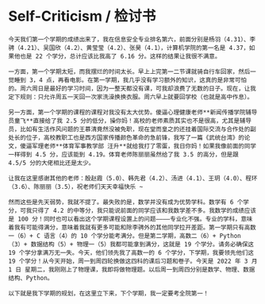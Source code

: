 # Self-Criticism / 检讨书

    今天我们第一个学期的成绩出来了，我在信息安全专业排名第六，前面分别是杨羽（4.31）、李骋（4.21）、吴国欣（4.2）、黄莹莹（4.2）、张昊（4.1），计算机学院的第一名是 4.37，如果他也是 22 个学分，总计应该比我高了 6.16 分。这样的结果让我很不满意。
    
    一方面，第一个学期太短，而我摆烂的时间太长。早上上完第一二节课就骑自行车回家，然后一觉睡到 3，4 点，再看电影。在第一学期，我几乎没有学习额外的知识，这真的是非常可怕的。周六周日是最好的学习时间，因为一整天都没有课，可我却浪费了无数的日子。现在，让我定下规则：只允许周五一天回一次家洗澡换换衣服。周六早上就要回学校（也就是高中作息）。
    
    另一方面，第一个学期的课程的课程对我没有太大优势。傻逼心理健康老师**新闻传播学院辅导员童飞**直接给了我 2.5 分的低分，操你妈！高校的老师素质其实也不是很高，尤其是辅导员，比如有生活作风问题的王慕清竟然没被免职，现在堂而皇之的还挂着国际交流与合作处的副处长的位子，高校教职工也是西方国家传播颜色革命的急前锋，我写了一篇《武统台湾》的论文，傻逼军理老师**体育军事教学部 汪升**就给我打了零蛋，我日你妈！如果我像前面的同学一样得到 4.5 分，应该能到 4.19。体育老师陈丽丽虽然给了我 3.5 的高分，但是跟 4.5/5 分的大佬相比还是太少。
    
    让我在这里感谢其他的老师：殷赵霞（5.0）、韩先君（4.2）、汤进（4.1）、王玥（4.0）、程环（3.6）、陈丽丽（3.5），祝老师们天天幸福快乐 ~
    
    然而这些是先天弱势，我就不提了。最失败的是，数学并没有成为优势学科。数学有 6 个学分，可我只得了 4.2 的中等分，我只能说前面的同学应该和我数学差不多。我数学的成绩应该是 100 分！同时也可以看出这个学期课程设置上的问题————专业化不强。专业的学科，意味着我有可能得满分，意味着我就有更多可能和除李骋外的其他同学拉开差距。第一学期只有高数一（6）+ C 语言（4）的 10 个学分能考满分。但是第二学期，高数二（6）+ Python（3）+ 数据结构（5）+ 物理一（5）我都可能拿到满分，这就是 19 个学分。请务必确保这 19 个学分拿满万无一失。今天，他们领先我了高数一的 6 个学分，下学期，我要领先他们这 19 个学分！从今天开始，周一到周四轮换做这四科的课后习题和卷子。今天是 2022 年 3 月 1 日 星期二，我刚刚上了物理课，我即将做物理题。以后周一到周四分别是数学、物理、数据结构、Python。
    
    以下就是我下学期的规划，在这里立下来，下个学期，我一定要考全院第一！
